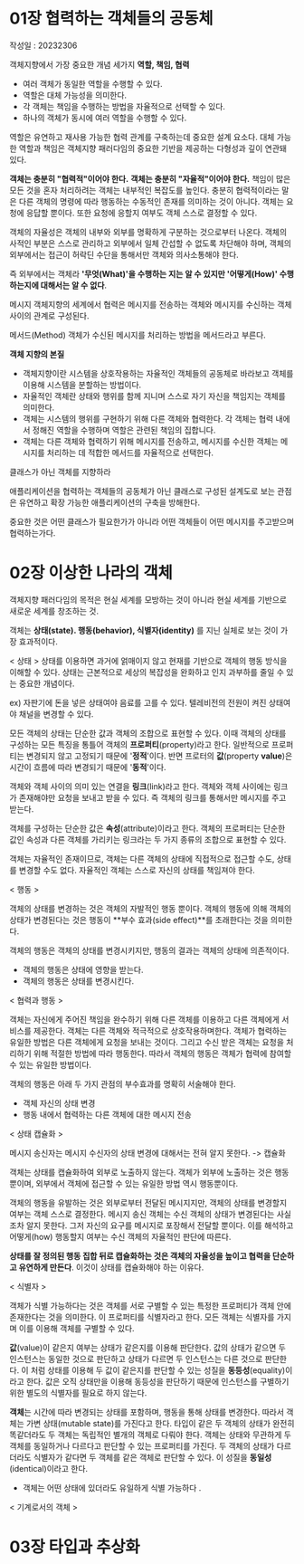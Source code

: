 # 01장 협력하는 객체들의 공동체

작성일 : 20232306

객체지향에서 가장 중요한 개념 세가지 **역할, 책임, 협력** 

- 여러 객체가 동일한 역할을 수행할 수 있다.
- 역할은 대체 가능성을 의미한다.
- 각 객체는 책임을 수행하는 방법을 자율적으로 선택할 수 있다.
- 하나의 객체가 동시에 여러 역할을 수행할 수 있다. 

역할은 유연하고 재사용 가능한 협력 관계를 구축하는데 중요한 설계 요소다. 
대체 가능한 역할과 책임은 객체지향 패러다임의 중요한 기반을 제공하는 다형성과 깊이 연관돼 있다. 

**객체는 충분히 "협력적"이어야 한다.**
**객체는 충분히 "자율적"이어야 한다.**
책임이 많은 모든 것을 혼자 처리하려는 객체는 내부적인 복잡도를 높인다. 
충분히 협력적이라는 말은 다른 객체의 명령에 따라 행동하는 수동적인 존재를 의미하는 것이 아니다. 객체는 요청에 응답할 뿐이다. 또한 요청에 응할지 여부도 객체 스스로 결정할 수 있다. 

객체의 자율성은 객체의 내부와 외부를 명확하게 구분하는 것으로부터 나온다. 
객체의 사적인 부분은 스스로 관리하고 외부에서 일체 간섭할 수 없도록 차단해야 하며, 객체의 외부에서는 접근이 허락딘 수단을 통해서만 객체와 의사소통해야 한다. 

즉 외부에서는 객체라 **'무엇(What)'을 수행하는 지는 알 수 있지만 '어떻게(How)' 수행하는지에 대해서는 알 수 없다**. 


메시지 
객체지향의 세계에서 협력은 메시지를 전송하는 객체와 메시지를 수신하는 객체 사이의 관계로 구성된다. 

메서드(Method)
객체가 수신된 메시지를 처리하는 방법을 메서드라고 부른다. 

**객체 지향의 본질** 

- 객체지향이란 시스템을 상호작용하는 자율적인 객체들의 공동체로 바라보고 객체를 이용해 시스템을 분할하는 방법이다. 
- 자율적인 객체란 상태와 행위를 함께 지니며 스스로 자기 자신을 책임지는 객체를 의미한다.
- 객체는 시스템의 행위를 구현하기 위해 다른 객체와 협력한다. 각 객체는 협력 내에서 정해진 역할을 수행하며 역할은 관련된 책임의 집합니다. 
- 객체는 다른 객체와 협력하기 위해 메시지를 전송하고, 메시지를 수신한 객체는 메시지를 처리하는 데 적합한 메서드를 자율적으로 선택한다. 


클래스가 아닌 객체를 지향하라 

애플리케이션을 협력하는 객체들의 공동체가 아닌 클래스로 구성된 설계도로 보는 관점은 유연하고 확장 가능한 애플리케이션의 구축을 방해한다. 

중요한 것은 어떤 클래스가 필요한가가 아니라 어떤 객체들이 어떤 메시지를 주고받으며 협력하는가다. 

# 02장 이상한 나라의 객체

객체지향 패러다임의 목적은 현실 세계를 모방하는 것이 아니라 현실 세계를 기반으로 새로운 세계를 창조하는 것. 

객체는 **상태(state). 행동(behavior), 식별자(identity)** 를 지닌 실체로 보는 것이 가장 효과적이다. 

< 상태 > 
상태를 이용하면 과거에 얽매이지 않고 현재를 기반으로 객체의 행동 방식을 이해할 수 있다. 상태는  근본적으로 세상의 복잡성을 완화하고 인지 과부하를 줄일 수 있는 중요한 개념이다. 

ex) 자판기에 돈을 넣은 상태여야 음료를 고를 수 있다. 
     텔레비전의 전원이 켜진 상태여야 채널을 변경할 수 있다. 

모든 객체의 상태는 단순한 값과 객체의 조합으로 표현할 수 있다. 이때 객체의 상태를 구성하는 모든 특징을 통틀어 객체의 **프로퍼티**(property)라고 한다. 일반적으로 프로퍼티는 변경되지 않고 고정되기 때문에 '**정적**'이다. 반면 프로터의 **값**(property **value**)은 시간이 흐름에 따라 변경되기 때문에 '**동적**'이다. 

객체와 객체 사이의 의미 있는 연결을 **링크**(link)라고 한다. 객체와 객체 사이에는 링크가 존재해야만 요청을 보내고 받을 수 있다. 즉 객체의 링크를 통해서만 메시지를 주고 받는다. 

객체를 구성하는 단순한 값은 **속성**(attribute)이라고 한다. 객체의 프로퍼티는 단순한 값인 속성과 다른 객체를 가리키는 링크라는 두 가지 종류의 조합으로 표현할 수 있다. 

객체는 자율적인 존재이므로, 객체는 다른 객체의 상태에 직접적으로 접근할 수도, 상태를 변경할 수도 없다. 자율적인 객체는 스스로 자신의 상태를 책임져야 한다. 

< 행동 >

객체의 상태를 변경하는 것은 객체의 자발적인 행동 뿐이다. 객체의 행동에 의해 객체의 상태가 변경된다는 것은 행동이 **부수 효과(side effect)**를 초래한다는 것을 의미한다. 

객체의 행동은 객체의 상태를 변경시키지만, 행동의 결과는 객체의 상태에 의존적이다. 

- 객체의 행동은 상태에 영향을 받는다.
- 객체의 행동은 상태를 변경시킨다.

< 협력과 행동 >

객체는 자신에게 주어진 책임을 완수하기 위해 다른 객체를 이용하고 다른 객체에게 서비스를 제공한다. 객체는 다른 객체와 적극적으로 상호작용하며한다. 객체가 협력하는 유일한 방법은 다른 객체에게 요청을 보내는 것이다. 그리고 수신 받은 객체는 요청을 처리하기 위해 적절한 방법에 따라 행동한다. 따라서 객체의 행동은 객체가 협력에 참여할 수 있는 유일한 방법이다. 

객체의 행동은 아래 두 가지 관점의 부수효과를 명확히 서술해야 한다. 
- 객체 자신의 상태 변경
- 행동 내에서 협력하는 다른 객체에 대한 메시지 전송

< 상태 캡슐화 >

메시지 송신자는 메시지 수신자의 상태 변경에 대해서는 전혀 알지 못한다. -> 캡슐화 

객체는 상태를 캡슐화하여 외부로 노출하지 않는다. 객체가 외부에 노출하는 것은 행동뿐이며, 외부에서 객체에 접근할 수 있는 유일한 방법 역시 행동뿐이다. 

객체의 행동을 유발하는 것은 외부로부터 전달된 메시지지만, 객체의 상태를 변경할지 여부는 객체 스스로 결정한다. 메시지 송신 객체는 수신 객체의 상태가 변경된다는 사실 조차 알지 못한다. 그저 자신의 요구를 메시지로 포장해서 전달할 뿐이다. 이를 해석하고 어떻게(how) 행동할지 여부는 수신 객체의 자율적인 판단에 따른다. 

**상태를 잘 정의된 행동 집합 뒤로 캡슐화하는 것은 객체의 자율성을 높이고 협력을 단순하고 유연하게 만든다**. 이것이 상태를 캡슐화해야 하는 이유다. 

< 식별자 > 

객체가 식별 가능하다는 것은 객체를 서로 구별할 수 있는 특정한 프로퍼티가 객체 안에 존재한다는 것을 의미한다. 이 프로퍼티를 식별자라고 한다. 모든 객체는 식별자를 가지며 이를 이용해 객체를 구별할 수 있다. 

**값**(value)이 같은지 여부는 상태가 같은지를 이용해 판단한다. 값의 상태가 같으면 두 인스턴스는 동일한 것으로 판단하고 상태가 다르면 두 인스턴스는 다른 것으로 판단한다. 이 처럼 상태를 이용해 두 값이 같은지를 판단할 수 있는 성질을 **동등성**(equality)이라고 한다. 값은 오직 상태만을 이용해 동등성을 판단하기 때문에 인스턴스를 구별하기 위한 별도의 식별자를 필요로 하지 않는다. 

**객체**는 시간에 따라 변경되는 상태를 포함하며, 행동을 통해 상태를 변경한다. 따라서 객체는 가변 상태(mutable state)를 가진다고 한다. 타입이 같은 두 객체의 상태가 완전히 똑같더라도 두 객체는 독립적인 별개의 객체로 다뤄야 한다. 객체는 상태와 무관하게 두 객체를 동일하거나 다르다고 판단할 수 있는 프로퍼티를 가진다. 두 객체의 상태가 다르더라도 식별자가 같다면 두 객체를 같은 객체로 판단할 수 있다. 이 성질을 **동일성**(identical)이라고 한다.

- 객체는 어떤 상태에 있더라도 유일하게 식별 가능하다 .

< 기계로서의 객체 > 

# 03장 타입과 추상화